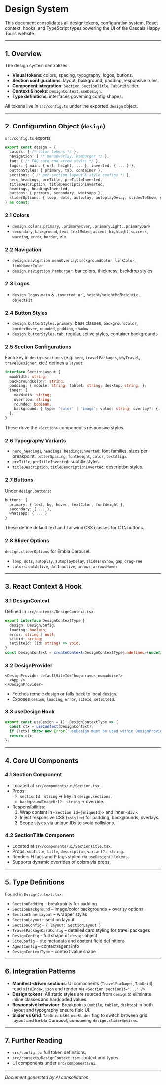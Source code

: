 # Design System

This document consolidates all design tokens, configuration system, React context, hooks, and TypeScript types powering the UI of the Cascais Happy Tours website.

---

## 1. Overview

The design system centralizes:

- **Visual tokens**: colors, spacing, typography, logos, buttons.
- **Section configurations**: layout, background, padding, responsive rules.
- **Component integration**: `Section`, `SectionTitle`, `TabGrid` slider.
- **Context & hooks**: `DesignContext`, `useDesign`.
- **Type definitions**: interfaces governing config shapes.

All tokens live in `src/config.ts` under the exported `design` object.

---

## 2. Configuration Object (`design`)

`src/config.ts` exports:

```ts
export const design = {
  colors: { /* color tokens */ },
  navigation: { /* menuOverlay, hamburger */ },
  faq: { /* FAQ card and arrow styles */ },
  logos: { main: { url, height, ... }, inverted: { ... } },
  buttonStyles: { primary, tab, container },
  sections: { /* per-section layout & style configs */ },
  hero_headings, preTitle, preTitleInverted,
  titleDescription, titleDescriptionInverted,
  headings, headingsInverted,
  buttons: { primary, secondary, whatsapp },
  sliderOptions: { loop, dots, autoplay, autoplayDelay, slidesToShow, gap, dragFree, colors }
} as const;
```

### 2.1 Colors
- `design.colors.primary`, `.primaryHover`, `.primaryLight`, `.primaryDark`
- `secondary`, `background`, `text`, `textMuted`, `accent`, `highlight`, `success`, `warning`, `error`, `border`, etc.

### 2.2 Navigation
- `design.navigation.menuOverlay`: `backgroundColor`, `linkColor`, `linkHoverColor`
- `design.navigation.hamburger`: bar colors, thickness, backdrop styles

### 2.3 Logos
- `design.logos.main` & `.inverted`: `url`, `height`/`heightMd`/`heightLg`, `objectFit`

### 2.4 Button Styles
- `design.buttonStyles.primary`: base classes, `backgroundColor`, `borderHover`, `rounded`, `padding`, `shadow`
- `design.buttonStyles.tab`: regular, active styles, container backgrounds

### 2.5 Section Configurations
Each key in `design.sections` (e.g. `hero`, `travelPackages`, `whyTravel`, `travelDesigner`, etc.) defines a `layout`:

```ts
interface SectionLayout {
  maxWidth: string;
  backgroundColor?: string;
  padding: { mobile: string; tablet: string; desktop: string; };
  inner: {
    maxWidth: string;
    overflow: string;
    rounded: boolean;
    background: { type: 'color' | 'image'; value: string; overlay?: {...} };
  };
}
```

These drive the `<Section>` component's responsive styles.

### 2.6 Typography Variants
- `hero_headings`, `headings`, `headingsInverted`: font families, sizes per breakpoint, `letterSpacing`, `fontWeight`, `color`, `textAlign`.
- `preTitle`, `preTitleInverted`: subtitle styles.
- `titleDescription`, `titleDescriptionInverted`: description styles.

### 2.7 Buttons
Under `design.buttons`:
```ts
buttons: {
  primary: { text, bg, hover, textColor, fontWeight },
  secondary: { ... },
  whatsapp: { ... }
}
```
These define default text and Tailwind CSS classes for CTA buttons.

### 2.8 Slider Options
`design.sliderOptions` for Embla Carousel:
- `loop`, `dots`, `autoplay`, `autoplayDelay`, `slidesToShow`, `gap`, `dragFree`
- `colors`: `dotActive`, `dotInactive`, `arrows`, `arrowsHover`

---

## 3. React Context & Hook

### 3.1 DesignContext
Defined in `src/contexts/DesignContext.tsx`:

```ts
export interface DesignContextType {
  design: DesignConfig;
  loading: boolean;
  error: string | null;
  siteId: string;
  setSiteId: (id: string) => void;
}
const DesignContext = createContext<DesignContextType|undefined>(undefined);
```

### 3.2 DesignProvider
```tsx
<DesignProvider defaultSiteId="hugo-ramos-nomadwise">
  <App />
</DesignProvider>
```
- Fetches remote design or falls back to local `design`.
- Exposes `design`, `loading`, `error`, `siteId`, `setSiteId`.

### 3.3 useDesign Hook
```ts
export const useDesign = (): DesignContextType => {
  const ctx = useContext(DesignContext);
  if (!ctx) throw new Error('useDesign must be used within DesignProvider');
  return ctx;
};
```

---

## 4. Core UI Components

### 4.1 Section Component
- Located at `src/components/ui/Section.tsx`.
- Props:
  - `sectionId: string` → key in `design.sections`.
  - `backgroundImageUrl?: string` → override.
- Responsibilities:
  1. Wrap content in `<section id={uniqueId}>` and inner `<div>`.
  2. Inject responsive CSS (`<style>`) for padding, backgrounds, overlays.
  3. Scope styles via unique IDs to avoid collisions.

### 4.2 SectionTitle Component
- Located at `src/components/ui/SectionTitle.tsx`.
- Props: `subtitle`, `title`, `description`, `variant?: string`.
- Renders H tags and P tags styled via `useDesign()` tokens.
- Supports dynamic overrides of colors via props.

---

## 5. Type Definitions

Found in `DesignContext.tsx`:

- `SectionPadding` – breakpoints for padding
- `SectionBackground` – image/color backgrounds + overlay options
- `SectionInnerLayout` – wrapper styles
- `SectionLayout` – section layout
- `SectionConfig` – `{ layout: SectionLayout }`
- `TravelPackageCardConfig` – detailed card styling for travel packages
- `DesignConfig` – full shape of `design` object
- `SiteConfig` – site metadata and content field definitions
- `AgentConfig` – contact/agent info
- `DesignContextType` – context value shape

---

## 6. Integration Patterns

- **Manifest-driven sections**: UI components (`TravelPackages`, `TabGrid`) read `siteIndex.json` and render via `<Section sectionId="..." />`.
- **Design tokens**: All static styles are sourced from `design` to eliminate inline classes and hardcoded values.
- **Responsive behaviour**: Breakpoints (`mobile`, `tablet`, `desktop`) in both layout and typography ensure fluid UI.
- **Slider vs Grid**: `TabGrid` uses `useSlider` flag to switch between grid layout and Embla Carousel, consuming `design.sliderOptions`.

---

## 7. Further Reading

- `src/config.ts`: full token definitions.
- `src/contexts/DesignContext.tsx`: context and types.
- UI components under `src/components/ui`.

---

*Document generated by AI consolidation.*
